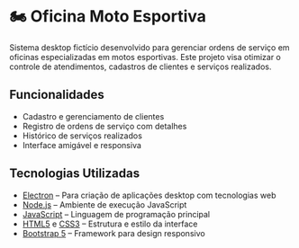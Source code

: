 # 🏍️ Oficina Moto Esportiva

Sistema desktop fictício desenvolvido para gerenciar ordens de serviço em oficinas especializadas em motos esportivas. Este projeto visa otimizar o controle de atendimentos, cadastros de clientes e serviços realizados.

## Funcionalidades

- Cadastro e gerenciamento de clientes
- Registro de ordens de serviço com detalhes
- Histórico de serviços realizados
- Interface amigável e responsiva

## Tecnologias Utilizadas

- [Electron](https://www.electronjs.org/) – Para criação de aplicações desktop com tecnologias web
- [Node.js](https://nodejs.org/) – Ambiente de execução JavaScript
- [JavaScript](https://developer.mozilla.org/pt-BR/docs/Web/JavaScript) – Linguagem de programação principal
- [HTML5](https://developer.mozilla.org/pt-BR/docs/Web/HTML) e [CSS3](https://developer.mozilla.org/pt-BR/docs/Web/CSS) – Estrutura e estilo da interface
- [Bootstrap 5](https://getbootstrap.com/) – Framework para design responsivo
